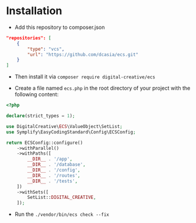 # Installation

- Add this repository to composer.json

```json
"repositories": [
    {
        "type": "vcs",
        "url": "https://github.com/dcasia/ecs.git"
    }
]
```

- Then install it via `composer require digital-creative/ecs`

- Create a file named `ecs.php` in the root directory of your project with the following content:

```php
<?php

declare(strict_types = 1);

use DigitalCreative\ECS\ValueObject\SetList;
use Symplify\EasyCodingStandard\Config\ECSConfig;

return ECSConfig::configure()
    ->withParallel()
    ->withPaths([
        __DIR__ . '/app',
        __DIR__ . '/database',
        __DIR__ . '/config',
        __DIR__ . '/routes',
        __DIR__ . '/tests',
    ])
    ->withSets([
        SetList::DIGITAL_CREATIVE,
    ]);
```

- Run the `./vendor/bin/ecs check --fix`
